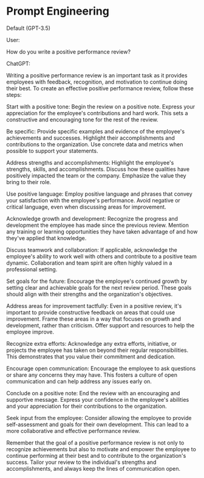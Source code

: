 # Prompt Engineering

Default (GPT-3.5)

User:

How do you write a positive performance review?

ChatGPT:

Writing a positive performance review is an important task as it provides employees with feedback, recognition, and motivation to continue doing their best. To create an effective positive performance review, follow these steps:

Start with a positive tone:
Begin the review on a positive note. Express your appreciation for the employee's contributions and hard work. This sets a constructive and encouraging tone for the rest of the review.

Be specific:
Provide specific examples and evidence of the employee's achievements and successes. Highlight their accomplishments and contributions to the organization. Use concrete data and metrics when possible to support your statements.

Address strengths and accomplishments:
Highlight the employee's strengths, skills, and accomplishments. Discuss how these qualities have positively impacted the team or the company. Emphasize the value they bring to their role.

Use positive language:
Employ positive language and phrases that convey your satisfaction with the employee's performance. Avoid negative or critical language, even when discussing areas for improvement.

Acknowledge growth and development:
Recognize the progress and development the employee has made since the previous review. Mention any training or learning opportunities they have taken advantage of and how they've applied that knowledge.

Discuss teamwork and collaboration:
If applicable, acknowledge the employee's ability to work well with others and contribute to a positive team dynamic. Collaboration and team spirit are often highly valued in a professional setting.

Set goals for the future:
Encourage the employee's continued growth by setting clear and achievable goals for the next review period. These goals should align with their strengths and the organization's objectives.

Address areas for improvement tactfully:
Even in a positive review, it's important to provide constructive feedback on areas that could use improvement. Frame these areas in a way that focuses on growth and development, rather than criticism. Offer support and resources to help the employee improve.

Recognize extra efforts:
Acknowledge any extra efforts, initiative, or projects the employee has taken on beyond their regular responsibilities. This demonstrates that you value their commitment and dedication.

Encourage open communication:
Encourage the employee to ask questions or share any concerns they may have. This fosters a culture of open communication and can help address any issues early on.

Conclude on a positive note:
End the review with an encouraging and supportive message. Express your confidence in the employee's abilities and your appreciation for their contributions to the organization.

Seek input from the employee:
Consider allowing the employee to provide self-assessment and goals for their own development. This can lead to a more collaborative and effective performance review.

Remember that the goal of a positive performance review is not only to recognize achievements but also to motivate and empower the employee to continue performing at their best and to contribute to the organization's success. Tailor your review to the individual's strengths and accomplishments, and always keep the lines of communication open.